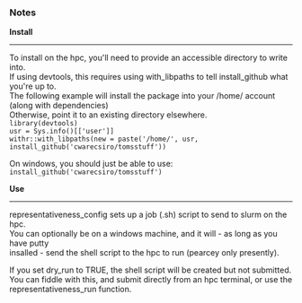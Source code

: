 ### Notes  

**Install**  
***  
To install on the hpc, you'll need to provide an accessible directory to write into.   
If using devtools, this requires using with_libpaths to tell install_github what you're up to.   
The following example will install the package into your /home/ account (along with dependencies)  
Otherwise, point it to an existing directory elsewhere.  
`library(devtools)`  
`usr = Sys.info()[['user']]`  
`withr::with_libpaths(new = paste('/home/', usr, install_github('cwarecsiro/tomsstuff'))`

On windows, you should just be able to use:  
`install_github('cwarecsiro/tomsstuff')`

**Use** 
*** 
representativeness_config sets up a job (.sh) script to send to slurm on the hpc.  
You can optionally be on a windows machine, and it will - as long as you have putty   
insalled - send the shell script to the hpc to run (pearcey only presently).  

If you set dry_run to TRUE, the shell script will be created but not submitted.   
You can fiddle with this, and submit directly from an hpc terminal, or use the   
representativeness_run function. 